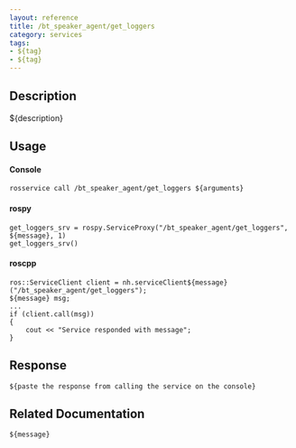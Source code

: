 ```yaml
---
layout: reference
title: /bt_speaker_agent/get_loggers
category: services
tags: 
- ${tag} 
- ${tag}
---
```


## Description
${description}

## Usage
#### Console
```
rosservice call /bt_speaker_agent/get_loggers ${arguments}
```

#### rospy
```
get_loggers_srv = rospy.ServiceProxy("/bt_speaker_agent/get_loggers", ${message}, 1)
get_loggers_srv()
```

#### roscpp
```
ros::ServiceClient client = nh.serviceClient${message}("/bt_speaker_agent/get_loggers");
${message} msg;
...
if (client.call(msg))
{
    cout << "Service responded with message";
}
```

## Response
```
${paste the response from calling the service on the console}
```

## Related Documentation
``${message}``  